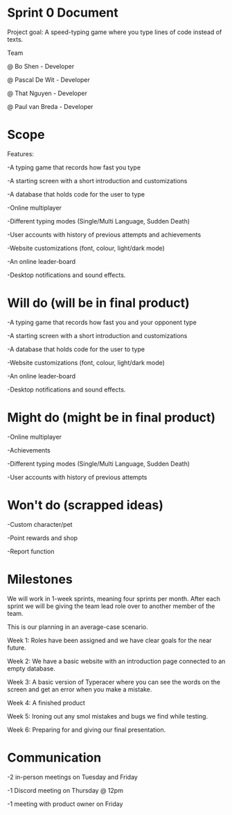 # Sprint 0 Document 

Project goal:  A speed-typing game where you type lines of code instead of texts. 


 

Team 

@ Bo Shen - Developer

@ Pascal De Wit - Developer 

@ That Nguyen - Developer 

@ Paul van Breda - Developer 


  
  

# Scope 

Features: 

-A typing game that records how fast you type 

-A starting screen with a short introduction and customizations 

-A database that holds code for the user to type 

-Online multiplayer 

-Different typing modes (Single/Multi Language, Sudden Death) 

-User accounts with history of previous attempts and achievements 

-Website customizations (font, colour, light/dark mode) 

-An online leader-board 

-Desktop notifications and sound effects. 

 
 
 

# Will do (will be in final product) 

-A typing game that records how fast you and your opponent type 

-A starting screen with a short introduction and customizations 

-A database that holds code for the user to type 

-Website customizations (font, colour, light/dark mode) 

-An online leader-board 

-Desktop notifications and sound effects. 

# Might do (might be in final product) 

-Online multiplayer  

-Achievements 

-Different typing modes (Single/Multi Language, Sudden Death) 

-User accounts with history of previous attempts 

# Won't do (scrapped ideas) 

-Custom character/pet 

-Point rewards and shop 

-Report function 
 



# Milestones 

We will work in 1-week sprints, meaning four sprints per month. After each sprint we will be giving the team lead role over to another member of the team. 

 

This is our planning in an average-case scenario. 

Week 1: Roles have been assigned and we have clear goals for the near future. 

Week 2: We have a basic website with an introduction page connected to an empty database. 

Week 3: A basic version of Typeracer where you can see the words on the screen and get an error when you make a mistake. 

Week 4: A finished product  

Week 5: Ironing out any smol mistakes and bugs we find while testing. 

Week 6: Preparing for and giving our final presentation. 

 


# Communication 

-2 in-person meetings on Tuesday and Friday 

-1 Discord meeting on Thursday @ 12pm  

-1 meeting with product owner on Friday 
